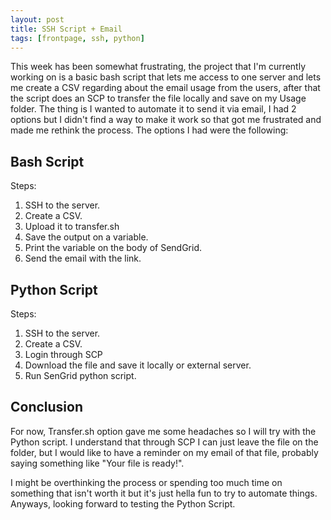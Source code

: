 ```yaml
---
layout: post
title: SSH Script + Email
tags: [frontpage, ssh, python]
--- 
```

This week has been somewhat frustrating, the project that I'm currently working on is a basic bash script that lets me access to one server and lets me create a CSV regarding about the email usage from the users, after that the script does an SCP to transfer the file locally and save on my Usage folder. The thing is I wanted to automate it to send it via email, I had 2 options but I didn't find a way to make it work so that got me frustrated and made me rethink the process. The options I had were the following: 


## Bash Script
Steps:
1. SSH to the server.
2. Create a CSV.
3. Upload it to transfer.sh
4. Save the output on a variable.
5. Print the variable on the body of SendGrid. 
6.  Send the email with the link.


## Python Script
Steps:
1. SSH to the server.
2. Create a CSV.
3. Login through SCP
4. Download the file and save it locally or external server.
5. Run SenGrid python script.


## Conclusion
For now, Transfer.sh option gave me some headaches so I will try with the Python script. I understand that through SCP I can just leave the file on the folder, but I would like to have a reminder on my email of that file, probably saying something like "Your file is ready!".

I might be overthinking the process or spending too much time on something that isn't worth it but it's just hella fun to try to automate things. Anyways, looking forward to testing the Python Script. 